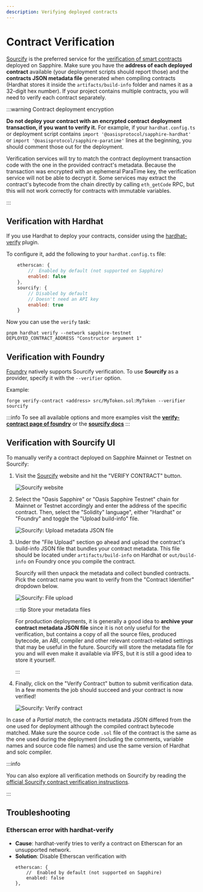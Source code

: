 ```yaml
---
description: Verifying deployed contracts
---
```


# Contract Verification

[Sourcify] is the preferred service for the [verification of smart
contracts][ethereum-contract-verify] deployed on Sapphire. Make sure you have
the **address of each deployed contract** available (your deployment scripts
should report those) and the **contracts JSON metadata file** generated when
compiling contracts (Hardhat stores it inside the `artifacts/build-info` folder
and names it as a 32-digit hex number). If your project contains multiple
contracts, you will need to verify each contract separately.

:::warning Contract deployment encryption

**Do not deploy your contract with an encrypted contract deployment transaction,
if you want to verify it.** For example, if your `hardhat.config.ts`
or deployment script contains `import '@oasisprotocol/sapphire-hardhat'` or
`import '@oasisprotocol/sapphire-paratime'` lines at the beginning, you should
comment those out for the deployment.

Verification services will try to match the contract deployment transaction code
with the one in the provided contract's metadata. Because the transaction was
encrypted with an ephemeral ParaTime key, the verification service will not be
able to decrypt it. Some services may extract the contract's bytecode from the
chain directly by calling `eth_getCode` RPC, but this will not work correctly
for contracts with immutable variables.

:::

## Verification with Hardhat

If you use Hardhat to deploy your contracts, consider using the
[hardhat-verify] plugin.

To configure it, add the following to your `hardhat.config.ts` file:
  
```js title="hardhat.config.ts"
	etherscan: {
		//  Enabled by default (not supported on Sapphire)
		enabled: false
	},
	sourcify: {
		// Disabled by default
		// Doesn't need an API key
		enabled: true
	}
```

Now you can use the `verify` task:

```shell
pnpm hardhat verify --network sapphire-testnet DEPLOYED_CONTRACT_ADDRESS "Constructor argument 1"
```

[hardhat-verify]: https://hardhat.org/hardhat-runner/plugins/nomicfoundation-hardhat-verify

## Verification with Foundry

[Foundry] natively supports Sourcify verification. To use **Sourcify** as a
provider, specify it with the `--verifier` option.

Example:

```shell
forge verify-contract <address> src/MyToken.sol:MyToken --verifier sourcify
```

:::info
To see all available options and more examples visit the
**[verify-contract page of foundry][foundry-verify]** or the **[sourcify docs]**
:::

[Foundry]: https://book.getfoundry.sh
[foundry-verify]: https://book.getfoundry.sh/reference/forge/forge-verify-contract
[sourcify docs]: https://docs.sourcify.dev/docs/how-to-verify/#foundry

## Verification with Sourcify UI

To manually verify a contract deployed on Sapphire Mainnet or Testnet on Sourcify:

1. Visit the [Sourcify] website and hit the "VERIFY CONTRACT" button.

   ![Sourcify website](../images/tools/sourcify1.png)

2. Select the "Oasis Sapphire" or "Oasis Sapphire Testnet" chain for Mainnet or
   Testnet accordingly and enter the address of the specific contract. Then,
   select the "Solidity" language", either "Hardhat" or "Foundry" and toggle the
   "Upload build-info" file.

   ![Sourcify: Upload metadata JSON file](../images/tools//sourcify2.png)

3. Under the "File Upload" section go ahead and upload the contract's build-info
   JSON file that bundles your contract metadata. This file should be located
   under `artifacts/build-info` on Hardhat or `out/build-info` on Foundry once
   you compile the contract.
   
   Sourcify will then unpack the metadata and collect bundled contracts. Pick
   the contract name you want to verify from the "Contract Identifier" dropdown
   below.

   ![Sourcify: File upload](../images/tools/sourcify3.png)

   :::tip Store your metadata files

   For production deployments, it is generally a good idea to **archive your
   contract metadata JSON file** since it is not only useful for the
   verification, but contains a copy of all the source files, produced bytecode,
   an ABI, compiler and other relevant contract-related settings that may be
   useful in the future. Sourcify will store the metadata file for you and will
   even make it available via IPFS, but it is still a good idea to store it
   yourself.

   :::

4. Finally, click on the "Verify Contract" button to submit verification data.
   In a few moments the job should succeed and your contract is now verified!

   ![Sourcify: Verify contract](../images/tools/sourcify4.png)

In case of a *Partial match*, the contracts metadata JSON differed from the one
used for deployment although the compiled contract bytecode matched. Make sure
the source code `.sol` file of the contract is the same as the one used during
the deployment (including the comments, variable names and source code file
names) and use the same version of Hardhat and solc compiler.

:::info

You can also explore all verification methods on Sourcify by reading the
[official Sourcify contract verification instructions][sourcify-contract-verify].

:::

[Sourcify]: https://sourcify.dev/
[sourcify-contract-verify]: https://docs.sourcify.dev/docs/how-to-verify/
[ethereum-contract-verify]: https://ethereum.org/en/developers/docs/smart-contracts/verifying/

## Troubleshooting

### Etherscan error with hardhat-verify

  - **Cause**: hardhat-verify tries to verify a contract on Etherscan for an unsupported network.
  - **Solution**: Disable Etherscan verification with
    ```
    etherscan: {
	    //  Enabled by default (not supported on Sapphire)
        enabled: false
    },
    ```

